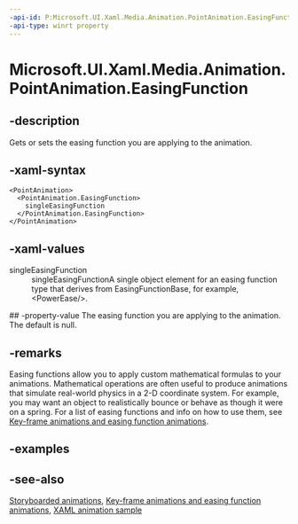 ```yaml
---
-api-id: P:Microsoft.UI.Xaml.Media.Animation.PointAnimation.EasingFunction
-api-type: winrt property
---
```


<!-- Property syntax
public Windows.UI.Xaml.Media.Animation.EasingFunctionBase EasingFunction { get;  set; }
-->

# Microsoft.UI.Xaml.Media.Animation.PointAnimation.EasingFunction

## -description
Gets or sets the easing function you are applying to the animation.

## -xaml-syntax
```xaml
<PointAnimation>
  <PointAnimation.EasingFunction>
    singleEasingFunction
  </PointAnimation.EasingFunction>
</PointAnimation>
```


## -xaml-values
<dl><dt>singleEasingFunction</dt><dd>singleEasingFunctionA single object element for an easing function type that derives from EasingFunctionBase, for example, &lt;PowerEase/&gt;.</dd>
</dl>
## -property-value
The easing function you are applying to the animation. The default is null.

## -remarks
Easing functions allow you to apply custom mathematical formulas to your animations. Mathematical operations are often useful to produce animations that simulate real-world physics in a 2-D coordinate system. For example, you may want an object to realistically bounce or behave as though it were on a spring. For a list of easing functions and info on how to use them, see [Key-frame animations and easing function animations](/windows/apps/design/motion/key-frame-and-easing-function-animations).

## -examples

## -see-also
[Storyboarded animations](/windows/apps/design/motion/storyboarded-animations), [Key-frame animations and easing function animations](/windows/apps/design/motion/key-frame-and-easing-function-animations), [XAML animation sample](https://github.com/microsoftarchive/msdn-code-gallery-microsoft/tree/master/Official%20Windows%20Platform%20Sample/XAML%20animation%20library%20sample)

